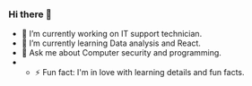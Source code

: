 ### Hi there 👋

<!--
**3liezerSong/3liezerSong** is a ✨ _special_ ✨ repository because its `README.md` (this file) appears on your GitHub profile.

Here are some ideas to get you started:
-->

- 🔭 I’m currently working on IT support technician.
- 🌱 I’m currently learning Data analysis and React.
- 💬 Ask me about Computer security and programming.
- - ⚡ Fun fact: I'm in love with learning details and fun facts.
<!-- 👯 I’m looking to collaborate on ... -->
<!-- 🤔 I’m looking for help with ... -->

<!-- 📫 How to reach me: ... -->
<!-- 😄 Pronouns: ... -->

